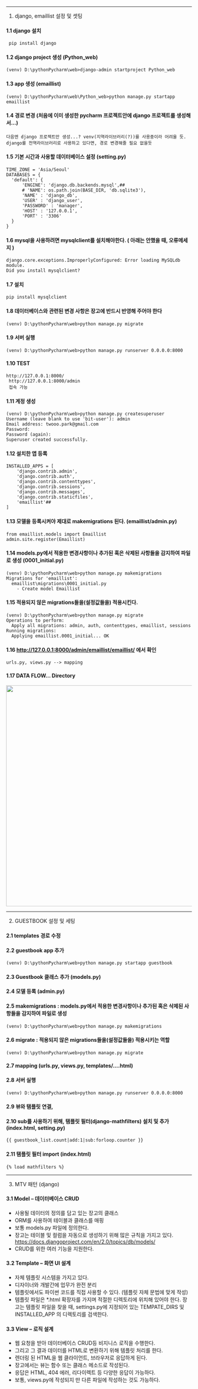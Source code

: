****
1. django, emaillist 설정 및 셋팅

#### 1.1 django 설치
  ```  pip install django ```

#### 1.2 django project 생성 (Python_web)
  ``` (venv) D:\pythonPycharm\web>django-admin startproject Python_web ```

#### 1.3 app 생성 (emaillist)
  ``` (venv) D:\pythonPycharm\web\Python_web>python manage.py startapp emaillist ```

#### 1.4 경로 변경 (처음에 이미 생성한 pycharm 프로젝트안에 django 프로젝트를 생성해서...)
```
다음엔 django 프로젝트만 생성...? venv(지역라이브러리(?))를 사용중이라 어려울 듯.
django를 전역라이브러리로 사용하고 있다면, 경로 변경해줄 필요 없을듯
```
#### 1.5 기본 시간과 사용할 데이터베이스 설정 (setting.py)
  ```
TIME_ZONE = 'Asia/Seoul'
DATABASES = {
    'default': {
        'ENGINE': 'django.db.backends.mysql',##
        # 'NAME': os.path.join(BASE_DIR, 'db.sqlite3'),
        'NAME' : 'django_db',
        'USER' : 'django_user',
        'PASSWORD' : 'manager',
        'HOST' : '127.0.0.1',
        'PORT' : '3306'
    }
}
```

#### 1.6 mysql을 사용하려면 mysqlclient를 설치해야한다. ( 아래는 안했을 때, 오류메세지 )
```
django.core.exceptions.ImproperlyConfigured: Error loading MySQLdb module.
Did you install mysqlclient?
```
#### 1.7 설치
```
pip install mysqlclient
```

#### 1.8 데이터베이스와 관련된 변경 사항은 장고에 반드시 반영해 주어야 한다
```
(venv) D:\pythonPycharm\web>python manage.py migrate
```

#### 1.9 서버 실행
```
(venv) D:\pythonPycharm\web>python manage.py runserver 0.0.0.0:8000
```

#### 1.10 TEST
```
http://127.0.0.1:8000/
 http://127.0.0.1:8000/admin
 접속 가능
```

#### 1.11 계정 생성
```
(venv) D:\pythonPycharm\web>python manage.py createsuperuser
Username (leave blank to use 'bit-user'): admin
Email address: twooo.park@gmail.com
Password:
Password (again):
Superuser created successfully.
```

#### 1.12 설치한 앱 등록
```
INSTALLED_APPS = [
    'django.contrib.admin',
    'django.contrib.auth',
    'django.contrib.contenttypes',
    'django.contrib.sessions',
    'django.contrib.messages',
    'django.contrib.staticfiles',
    'emaillist'##
]
```

#### 1.13 모델을 등록시켜야 제대로 makemigrations 된다. (emaillist/admin.py)
```
from emaillist.models import Emaillist
admin.site.register(Emaillist)
```

#### 1.14 models.py에서 적용한 변경사항이나 추가된 혹은 삭제된 사항들을 감지하여 파일로 생성 (0001_initial.py)
```
(venv) D:\pythonPycharm\web>python manage.py makemigrations
Migrations for 'emaillist':
  emaillist\migrations\0001_initial.py
    - Create model Emaillist
```

#### 1.15 적용되지 않은 migrations들을(설정값들을) 적용시킨다.
```
(venv) D:\pythonPycharm\web>python manage.py migrate
Operations to perform:
  Apply all migrations: admin, auth, contenttypes, emaillist, sessions
Running migrations:
  Applying emaillist.0001_initial... OK
```

#### 1.16 http://127.0.0.1:8000/admin/emaillist/emaillist/ 에서 확인
```
urls.py, views.py --> mapping
```

#### 1.17 DATA FLOW... Directory
<img src="https://github.com/twooopark/DjangoPractice/blob/master/dataflow.JPG" width="700px" height="600px" />

****
2. GUESTBOOK 설정 및 세팅

#### 2.1 templates 경로 수정

#### 2.2 guestbook app 추가
```
(venv) D:\pythonPycharm\web>python manage.py startapp guestbook
```

#### 2.3 Guestbook 클래스 추가 (models.py)

#### 2.4 모델 등록 (admin.py)

#### 2.5 makemigrations : models.py에서 적용한 변경사항이나 추가된 혹은 삭제된 사항들을 감지하여 파일로 생성
```
(venv) D:\pythonPycharm\web>python manage.py makemigrations
```

#### 2.6 migrate : 적용되지 않은 migrations들을(설정값들을) 적용시키는 역할
```
(venv) D:\pythonPycharm\web>python manage.py migrate
```

#### 2.7 mapping (urls.py, views.py, templates/....html)

#### 2.8 서버 실행
```
(venv) D:\pythonPycharm\web>python manage.py runserver 0.0.0.0:8000
```

#### 2.9 뷰와 탬플릿 연결,

#### 2.10 sub를 사용하기 위해, 탬플릿 필터(django-mathfilters) 설치 및 추가 (index.html, setting.py)
```
{{ guestbook_list.count|add:1|sub:forloop.counter }}
```

#### 2.11 탬플릿 필터 import (index.html)
```
{% load mathfilters %}
```

----------------------------------
3. MTV 패턴 (django)

#### 3.1 Model – 데이터베이스 CRUD
  - 사용될 데이터의 정의를 담고 있는 장고의 클래스
  - ORM를 사용하여 테이블과 클래스를 매핑
  - 보통 models.py 파일에 정의한다.
  - 장고는 테이블 및 컬럼을 자동으로 생성하기 위해 많은 규칙을 가지고 있다.
https://docs.djangoproject.com/en/2.0/topics/db/models/
  - CRUD를 위한 여러 기능을 지원한다.

#### 3.2 Template – 화면 UI 설계
  - 자체 템플릿 시스템을 가지고 있다.
  - 디자이너와 개발간에 업무가 완전 분리
  - 템플릿에서도 파이썬 코드를 직접 사용할 수 있다. (템플릿 자체 문법에 맞게 작성)
  - 템플릿 파일은 *.html 확장자를  가지며  적절한  디렉토리에  위치해  있어야  한다.
     	장고는 템플릿 파일을 찾을 때,  settings.py에 지정되어 있는 TEMPATE_DIRS 및 INSTALLED_APP 의 디렉토리를 검색한다.

#### 3.3 View – 로직 설계
  - 웹 요청을 받아  데이터베이스 CRUD등 비지니스 로직을 수행한다.
  - 그리고 그 결과 데이터를 HTML로 변환하기 위해 템플릿 처리를 한다.
  - 렌더링 된 HTML을 웹 클라이언트, 브라우저로 응답하게 된다.
  - 장고에서는 뷰는 함수 또는 클래스 메소드로 작성된다.
  - 응답은 HTML, 404 에러, 리다이렉트 등 다양한 응답이 가능하다.
  - 보통, views.py에 작성되지 만 다른 파일에 작성하는 것도 가능하다.

